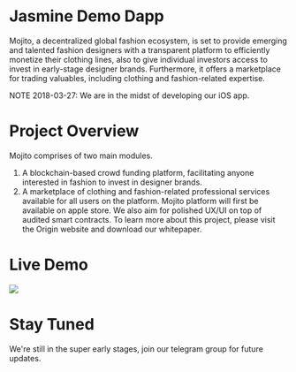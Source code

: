 # Jasmine Demo Dapp
Mojito, a decentralized global fashion ecosystem, is set to provide emerging and talented fashion designers with a transparent platform to efficiently monetize their clothing lines, also to give individual investors access to invest in early-stage designer brands. Furthermore, it offers a marketplace for trading valuables, including clothing and fashion-related expertise.

NOTE 2018-03-27: We are in the midst of developing our iOS app.

# Project Overview
Mojito comprises of two main modules. 
1. A blockchain-based crowd funding platform, facilitating anyone interested in fashion to invest in designer brands.
2. A marketplace of clothing and fashion-related professional services available for all users on the platform.
Mojito platform will first be available on apple store. We also aim for polished UX/UI on top of audited smart contracts. 
To learn more about this project, please visit the Origin website and download our whitepaper.

# Live Demo
<img src="https://imgur.com/RB406Ia"/>

# Stay Tuned
We're still in the super early stages, join our telegram group for future updates.
